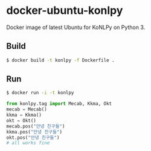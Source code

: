 # docker-ubuntu-konlpy
Docker image of latest Ubuntu for KoNLPy on Python 3.

## Build

```bash
$ docker build -t konlpy -f Dockerfile .
```

## Run

```bash
$ docker run -i -t konlpy
```

```python
from konlpy.tag import Mecab, Kkma, Okt
mecab = Mecab()
kkma = Kkma()
okt = Okt()
mecab.pos("안녕 친구들")
kkma.pos("안녕 친구들")
okt.pos("안녕 친구들")
# all works fine
```
